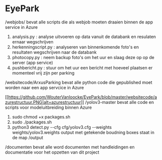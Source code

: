 # EyePark

/webjobs/ bevat alle scripts die als webjob moeten draaien binnen de app service in Azure
1. analysis.py : analyse uitvoeren op data vanuit de databank en resulaten ernaar wegschrijven
2. herkenningscript.py : analyseren van binnenkomende foto's en resultaten wegschrijven naar de databank
3. photocopy.py : neem backup foto's om het uur en slaag deze op op de server (app service)
4. pushbericht.py : stuur om het uur een bericht met hoeveel plaatsen er momenteel vrij zijn per parking

/websitecode/ArxusParking bevat alle python code die gepublished moet worden naar een app servcice in Azure

[[https://github.com/WouterVanloocke/EyePark/blob/master/websitecode/azurestructuur.PNG|alt=azurestructuur]]
/yolov3-master bevat alle code en scripts voor modeluitbreiding binnen Azure
1. sudo chmod +x packages.sh
2. sudo ./packages.sh
3. python3 detect.py --cfg cfg/yolov3.cfg --weights weights/yolov3.weights
output met getekende boudning boxes staat in de map /output

/documenten bevat alle word documenten met handleidingen en documentatie voor het opzetten van dit project
